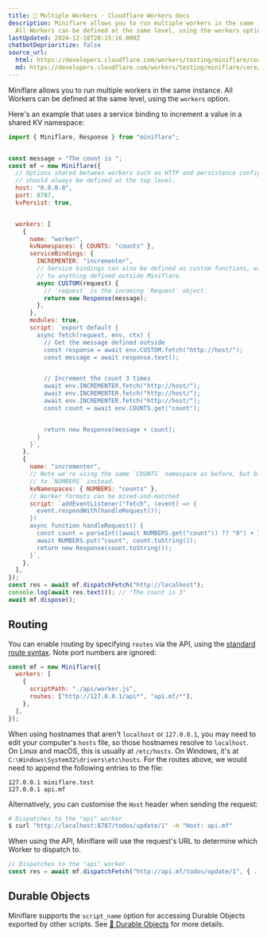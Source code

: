 ```yaml
---
title: 🔌 Multiple Workers · Cloudflare Workers docs
description: Miniflare allows you to run multiple workers in the same instance.
  All Workers can be defined at the same level, using the workers option.
lastUpdated: 2024-12-18T20:15:16.000Z
chatbotDeprioritize: false
source_url:
  html: https://developers.cloudflare.com/workers/testing/miniflare/core/multiple-workers/
  md: https://developers.cloudflare.com/workers/testing/miniflare/core/multiple-workers/index.md
---
```


Miniflare allows you to run multiple workers in the same instance. All Workers can be defined at the same level, using the `workers` option.

Here's an example that uses a service binding to increment a value in a shared KV namespace:

```js
import { Miniflare, Response } from "miniflare";


const message = "The count is ";
const mf = new Miniflare({
  // Options shared between workers such as HTTP and persistence configuration
  // should always be defined at the top level.
  host: "0.0.0.0",
  port: 8787,
  kvPersist: true,


  workers: [
    {
      name: "worker",
      kvNamespaces: { COUNTS: "counts" },
      serviceBindings: {
        INCREMENTER: "incrementer",
        // Service bindings can also be defined as custom functions, with access
        // to anything defined outside Miniflare.
        async CUSTOM(request) {
          // `request` is the incoming `Request` object.
          return new Response(message);
        },
      },
      modules: true,
      script: `export default {
        async fetch(request, env, ctx) {
          // Get the message defined outside
          const response = await env.CUSTOM.fetch("http://host/");
          const message = await response.text();


          // Increment the count 3 times
          await env.INCREMENTER.fetch("http://host/");
          await env.INCREMENTER.fetch("http://host/");
          await env.INCREMENTER.fetch("http://host/");
          const count = await env.COUNTS.get("count");


          return new Response(message + count);
        }
      }`,
    },
    {
      name: "incrementer",
      // Note we're using the same `COUNTS` namespace as before, but binding it
      // to `NUMBERS` instead.
      kvNamespaces: { NUMBERS: "counts" },
      // Worker formats can be mixed-and-matched
      script: `addEventListener("fetch", (event) => {
        event.respondWith(handleRequest());
      })
      async function handleRequest() {
        const count = parseInt((await NUMBERS.get("count")) ?? "0") + 1;
        await NUMBERS.put("count", count.toString());
        return new Response(count.toString());
      }`,
    },
  ],
});
const res = await mf.dispatchFetch("http://localhost");
console.log(await res.text()); // "The count is 3"
await mf.dispose();
```

## Routing

You can enable routing by specifying `routes` via the API, using the [standard route syntax](https://developers.cloudflare.com/workers/configuration/routing/routes/#matching-behavior). Note port numbers are ignored:

```js
const mf = new Miniflare({
  workers: [
    {
      scriptPath: "./api/worker.js",
      routes: ["http://127.0.0.1/api*", "api.mf/*"],
    },
  ],
});
```

When using hostnames that aren't `localhost` or `127.0.0.1`, you may need to edit your computer's `hosts` file, so those hostnames resolve to `localhost`. On Linux and macOS, this is usually at `/etc/hosts`. On Windows, it's at `C:\Windows\System32\drivers\etc\hosts`. For the routes above, we would need to append the following entries to the file:

```plaintext
127.0.0.1 miniflare.test
127.0.0.1 api.mf
```

Alternatively, you can customise the `Host` header when sending the request:

```sh
# Dispatches to the "api" worker
$ curl "http://localhost:8787/todos/update/1" -H "Host: api.mf"
```

When using the API, Miniflare will use the request's URL to determine which Worker to dispatch to.

```js
// Dispatches to the "api" worker
const res = await mf.dispatchFetch("http://api.mf/todos/update/1", { ... });
```

## Durable Objects

Miniflare supports the `script_name` option for accessing Durable Objects exported by other scripts. See [📌 Durable Objects](https://developers.cloudflare.com/workers/testing/miniflare/storage/durable-objects#using-a-class-exported-by-another-script) for more details.
